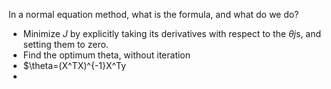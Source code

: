 In a normal equation method, what is the formula, and what do we do?
- Minimize $J$ by explicitly taking its derivatives with respect to the $\theta j$s, and setting them to zero.
- Find the optimum theta, without iteration
- $\theta=(X^TX)^{-1}X^Ty
- 
